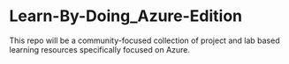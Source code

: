 # Learn-By-Doing_Azure-Edition
This repo will be a community-focused collection of project and lab based learning resources specifically focused on Azure.
